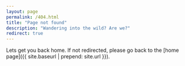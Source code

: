 ```yaml
---
layout: page
permalink: /404.html
title: "Page not found"
description: "Wandering into the wild? Are we?"
redirect: true
---
```


Lets get you back home. If not redirected, please go back to the [home page]({{ site.baseurl | prepend: site.url }}).
